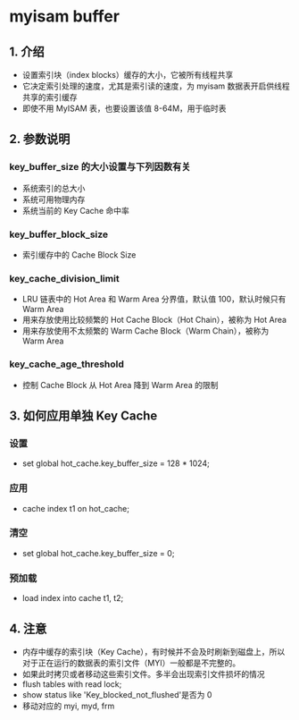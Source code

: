 # myisam buffer

## 1. 介绍

- 设置索引块（index blocks）缓存的大小，它被所有线程共享
- 它决定索引处理的速度，尤其是索引读的速度，为 myisam 数据表开启供线程共享的索引缓存
- 即使不用 MyISAM 表，也要设置该值 8-64M，用于临时表

## 2. 参数说明

### key_buffer_size 的大小设置与下列因数有关

- 系统索引的总大小
- 系统可用物理内存
- 系统当前的 Key Cache 命中率

### key_buffer_block_size

- 索引缓存中的 Cache Block Size

### key_cache_division_limit

- LRU 链表中的 Hot Area 和 Warm Area 分界值，默认值 100，默认时候只有 Warm Area
- 用来存放使用比较频繁的 Hot Cache Block（Hot Chain），被称为 Hot Area
- 用来存放使用不太频繁的 Warm Cache Block（Warm Chain），被称为 Warm Area

### key_cache_age_threshold

- 控制 Cache Block 从 Hot Area 降到 Warm Area 的限制

## 3. 如何应用单独 Key Cache

### 设置

- set global hot_cache.key_buffer_size = 128 \* 1024;

### 应用

- cache index t1 on hot_cache;

### 清空

- set global hot_cache.key_buffer_size = 0;

### 预加载

- load index into cache t1, t2;

## 4. 注意

- 内存中缓存的索引块（Key Cache），有时候并不会及时刷新到磁盘上，所以对于正在运行的数据表的索引文件（MYI）一般都是不完整的。
- 如果此时拷贝或者移动这些索引文件。多半会出现索引文件损坏的情况
- flush tables with read lock;
- show status like 'Key_blocked_not_flushed'是否为 0
- 移动对应的 myi, myd, frm
